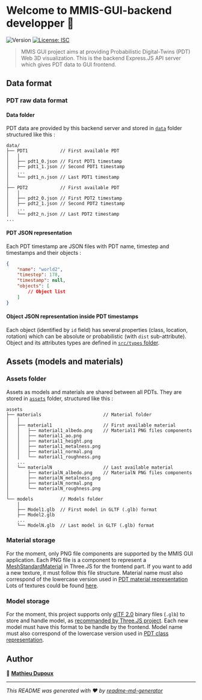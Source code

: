 # Welcome to MMIS-GUI-backend developper 👋

![Version](https://img.shields.io/badge/version-0.1.0-blue.svg?cacheSeconds=2592000)
[![License: ISC](https://img.shields.io/badge/License-ISC-yellow.svg)](#)

> MMIS GUI project aims at providing Probabilistic Digital-Twins (PDT) Web 3D visualization. This is the backend Express.JS API server which gives PDT data to GUI frontend.

## Data format

### PDT raw data format

#### Data folder

PDT data are provided by this backend server and stored in [`data`](/backend/data) folder structured like this :

```
data/
├── PDT1            // First available PDT
│   │
│   ├── pdt1_0.json // First PDT1 timestamp
│   ├── pdt1_1.json // Second PDT1 timestamp
│   ...
│   └── pdt1_n.json // Last PDT1 timestamp
│
├── PDT2            // First available PDT
│   │
│   ├── pdt2_0.json // First PDT2 timestamp
│   ├── pdt2_1.json // Second PDT2 timestamp
│   ...
│   └── pdt2_n.json // Last PDT2 timestamp
...
```

#### PDT JSON representation

Each PDT timestamp are JSON files with PDT name, timestep and timestamps and their objects :

```json
{
    "name": "world2",
    "timestep": 178,
    "timestamp": null,
    "objects": [
        // Object list
    ]
}
```

#### Object JSON representation inside PDT timestamps

Each object (identified by `id` field) has several properties (class, location, rotation) which can be absolute or probabilistic (with `dist` sub-attribute). Object and its attributes types are defined in [`src/types` folder](/backend/doc/modules/Types.md).

## Assets (models and materials)

### Assets folder

Assets as models and materials are shared between all PDTs. They are stored in [`assets`](/backend/assets) folder, structured like this :

```
assets
├── materials                       // Material folder
│   │
│   ├── material1                   // First available material
│   │   ├── material1_albedo.png    // Material1 PNG files components
│   │   ├── material1_ao.png
│   │   ├── material1_height.png
│   │   ├── material1_metalness.png
│   │   ├── material1_normal.png
│   │   └── material1_roughness.png
│   ...
│   └── materialN                   // Last available material
│       ├── materialN_albedo.png    // MaterialN PNG files components
│       ├── materialN_metalness.png
│       ├── materialN_normal.png
│       └── materialN_roughness.png
│
└── models          // Models folder
    │
    ├── Model1.glb  // First model in GLTF (.glb) format
    ├── Model2.glb
    ...
    └── ModelN.glb  // Last model in GLTF (.glb) format
```

### Material storage

For the moment, only PNG file components are supported by the MMIS GUI application. Each PNG file is a component to represent a [MeshStandardMaterial](https://threejs.org/docs/#api/en/materials/MeshStandardMaterial) in Three.JS for the frontend part. If you want to add a new texture, it must follow this file structure. Material name must also correspond of the lowercase version used in [PDT material representation](/backend/doc/modules/Types.Objects.md#materialjson)
Lots of textures could be found [here](https://freepbr.com/).

### Model storage

For the moment, this project supports only [glTF 2.0](https://www.khronos.org/gltf/) binary files (`.glb`) to store and handle model, as [recommanded by Three.JS project](https://threejs.org/manual/#en/load-gltf). Each new model must have this format to be handle by the frontend. Model name must also correspond of the lowercase version used in [PDT class representation](/backend/doc/modules/Types.Objects.md#classjson).

## Author

👤 **[Mathieu Dupoux](mailto:mdupoux@bordeaux-inp.fr)**

---

_This README was generated with ❤️ by [readme-md-generator](https://github.com/kefranabg/readme-md-generator)_
